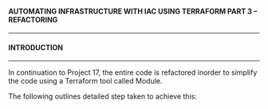 
#### AUTOMATING INFRASTRUCTURE WITH IAC USING TERRAFORM PART 3 – REFACTORING
------------------------------------------------------------------------------------
#### INTRODUCTION
------------------------------------------------------------------------------------
In continuation to Project 17, the entire code is refactored inorder to simplify the code using a Terraform tool called Module.

The following outlines detailed step taken to achieve this:
